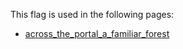This flag is used in the following pages:
 - [across_the_portal_a_familiar_forest](../events/across_the_portal_a_familiar_forest.md)
